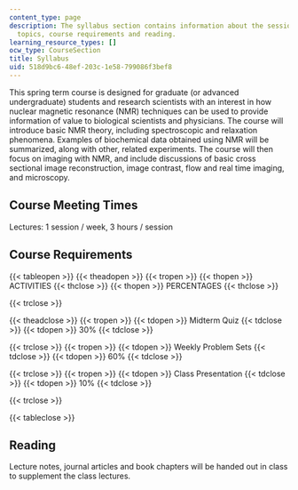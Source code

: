 ```yaml
---
content_type: page
description: The syllabus section contains information about the sessions and its
  topics, course requirements and reading.
learning_resource_types: []
ocw_type: CourseSection
title: Syllabus
uid: 518d9bc6-48ef-203c-1e58-799086f3bef8
---
```


This spring term course is designed for graduate (or advanced undergraduate) students and research scientists with an interest in how nuclear magnetic resonance (NMR) techniques can be used to provide information of value to biological scientists and physicians. The course will introduce basic NMR theory, including spectroscopic and relaxation phenomena. Examples of biochemical data obtained using NMR will be summarized, along with other, related experiments. The course will then focus on imaging with NMR, and include discussions of basic cross sectional image reconstruction, image contrast, flow and real time imaging, and microscopy.

Course Meeting Times
--------------------

Lectures: 1 session / week, 3 hours / session

Course Requirements
-------------------

{{< tableopen >}}
{{< theadopen >}}
{{< tropen >}}
{{< thopen >}}
ACTIVITIES
{{< thclose >}}
{{< thopen >}}
PERCENTAGES
{{< thclose >}}

{{< trclose >}}

{{< theadclose >}}
{{< tropen >}}
{{< tdopen >}}
Midterm Quiz
{{< tdclose >}}
{{< tdopen >}}
30%
{{< tdclose >}}

{{< trclose >}}
{{< tropen >}}
{{< tdopen >}}
Weekly Problem Sets
{{< tdclose >}}
{{< tdopen >}}
60%
{{< tdclose >}}

{{< trclose >}}
{{< tropen >}}
{{< tdopen >}}
Class Presentation
{{< tdclose >}}
{{< tdopen >}}
10%
{{< tdclose >}}

{{< trclose >}}

{{< tableclose >}}

Reading
-------

Lecture notes, journal articles and book chapters will be handed out in class to supplement the class lectures.